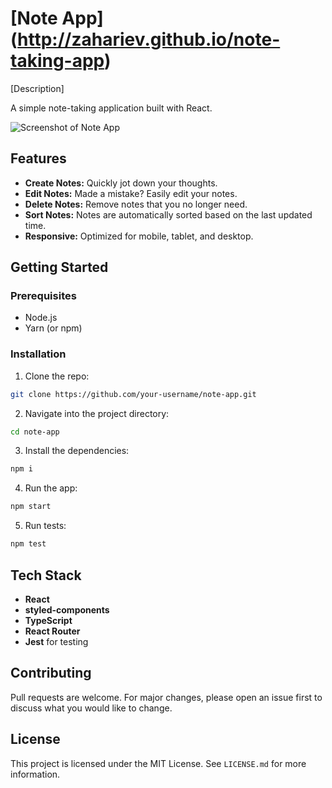 # [Note App] (http://zahariev.github.io/note-taking-app)

[Description]

A simple note-taking application built with React.

![Screenshot of Note App](./screenshot.png)

## Features

- **Create Notes:** Quickly jot down your thoughts.
- **Edit Notes:** Made a mistake? Easily edit your notes.
- **Delete Notes:** Remove notes that you no longer need.
- **Sort Notes:** Notes are automatically sorted based on the last updated time.
- **Responsive:** Optimized for mobile, tablet, and desktop.

## Getting Started

### Prerequisites

- Node.js
- Yarn (or npm)

### Installation

1. Clone the repo:

```bash
git clone https://github.com/your-username/note-app.git
```

2. Navigate into the project directory:

```bash
cd note-app
```

3. Install the dependencies:

```bash
npm i
```

4. Run the app:

```bash
npm start
```

5. Run tests:

```bash
npm test
```

## Tech Stack

- **React**
- **styled-components**
- **TypeScript**
- **React Router**
- **Jest** for testing

## Contributing

Pull requests are welcome. For major changes, please open an issue first to discuss what you would like to change.

## License

This project is licensed under the MIT License. See `LICENSE.md` for more information.
